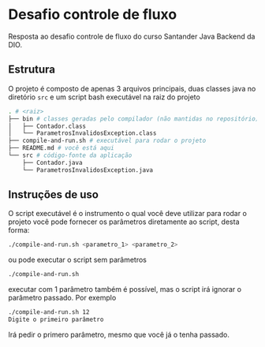 # Desafio controle de fluxo

Resposta ao desafio controle de fluxo do curso Santander Java Backend da DIO.

## Estrutura

O projeto é composto de apenas 3 arquivos principais, duas classes java no
diretório `src` e um script bash executável na raiz do projeto

```sh
. # <raiz>
├── bin # classes geradas pelo compilador (não mantidas no repositório)
│   ├── Contador.class
│   └── ParametrosInvalidosException.class
├── compile-and-run.sh # executável para rodar o projeto
├── README.md # você está aqui
└── src # código-fonte da aplicação
    ├── Contador.java
    └── ParametrosInvalidosException.java
```

## Instruções de uso

O script executável é o instrumento o qual você deve utilizar para rodar o projeto
você pode fornecer os parâmetros diretamente ao script, desta forma:

```sh
./compile-and-run.sh <parametro_1> <parametro_2>
```

ou pode executar o script sem parâmetros

```sh
./compile-and-run.sh
```

executar com 1 parâmetro também é possível, mas o script irá ignorar o parâmetro
passado. Por exemplo

```sh
./compile-and-run.sh 12
Digite o primeiro parâmetro
```

Irá pedir o primero parâmetro, mesmo que você já o tenha passado.
